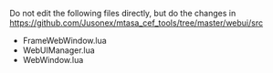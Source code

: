 Do not edit the following files directly, but do the changes in https://github.com/Jusonex/mtasa_cef_tools/tree/master/webui/src

* FrameWebWindow.lua
* WebUIManager.lua
* WebWindow.lua